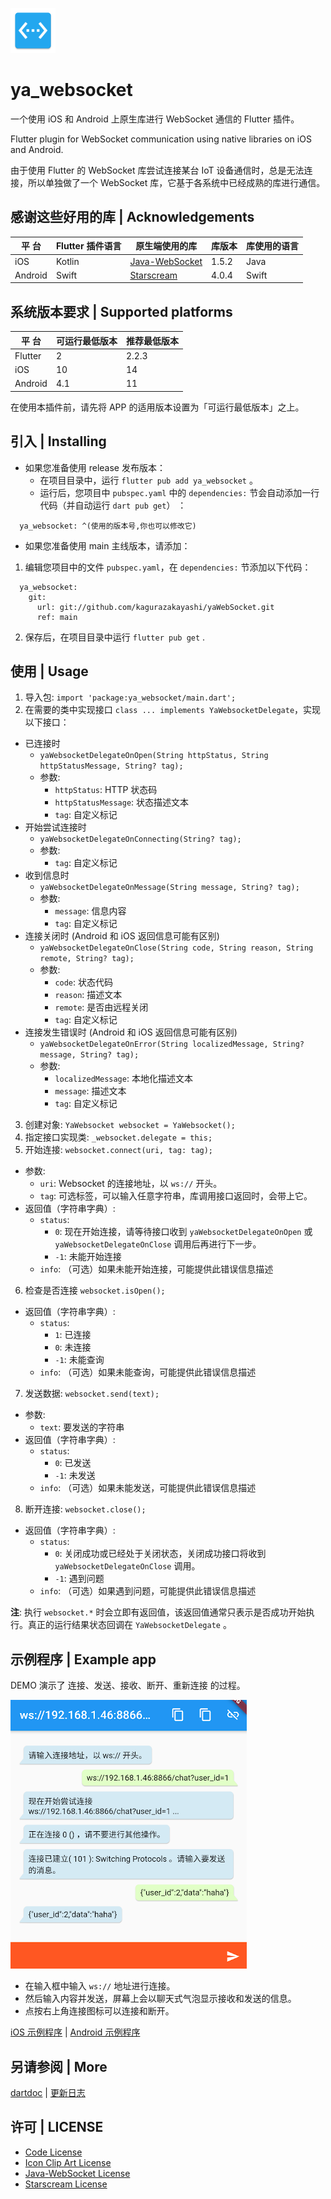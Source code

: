 ![](example/android/app/src/main/res/mipmap-hdpi/ic_launcher.png)
# ya_websocket

一个使用 iOS 和 Android 上原生库进行 WebSocket 通信的 Flutter 插件。

Flutter plugin for WebSocket communication using native libraries on iOS and Android.

由于使用 Flutter 的 WebSocket 库尝试连接某台 IoT 设备通信时，总是无法连接，所以单独做了一个 WebSocket 库，它基于各系统中已经成熟的库进行通信。

## 感谢这些好用的库 | Acknowledgements

|  平 台  | Flutter 插件语言 | 原生端使用的库  | 库版本 | 库使用的语言 |
| ------- | ---------------- | --------------- | ------ | ------------ |
| iOS     |      Kotlin      | [Java-WebSocket](https://github.com/TooTallNate/Java-WebSocket) | 1.5.2  |    Java      |
| Android |      Swift       | [Starscream](https://github.com/daltoniam/Starscream)    | 4.0.4  |    Swift     |

## 系统版本要求 | Supported platforms

|  平 台  | 可运行最低版本 | 推荐最低版本 |
| ------- | -------------- | ------------ |
| Flutter |       2        |     2.2.3    |
| iOS     |       10       |      14      |
| Android |       4.1      |      11      |

在使用本插件前，请先将 APP 的适用版本设置为「可运行最低版本」之上。

## 引入 | Installing

- 如果您准备使用 release 发布版本：
  - 在项目目录中，运行 `flutter pub add ya_websocket` 。
  - 运行后，您项目中 `pubspec.yaml` 中的 `dependencies:` 节会自动添加一行代码（并自动运行 `dart pub get`） ：
```
  ya_websocket: ^(使用的版本号,你也可以修改它)
```

- 如果您准备使用 main 主线版本，请添加：

1. 编辑您项目中的文件 `pubspec.yaml`，在 `dependencies:` 节添加以下代码：

```
  ya_websocket:
    git:
      url: git://github.com/kagurazakayashi/yaWebSocket.git
      ref: main
```
2. 保存后，在项目目录中运行 `flutter pub get` .

## 使用 | Usage

1. 导入包: `import 'package:ya_websocket/main.dart';`
2. 在需要的类中实现接口 `class ... implements YaWebsocketDelegate`，实现以下接口：
  - 已连接时
    - `yaWebsocketDelegateOnOpen(String httpStatus, String httpStatusMessage, String? tag);`
    - 参数:
      - `httpStatus`: HTTP 状态码
      - `httpStatusMessage`: 状态描述文本
      - `tag`: 自定义标记
  - 开始尝试连接时
    - `yaWebsocketDelegateOnConnecting(String? tag);`
    - 参数:
      - `tag`: 自定义标记
  - 收到信息时
    - `yaWebsocketDelegateOnMessage(String message, String? tag);`
    - 参数:
      - `message`: 信息内容
      - `tag`: 自定义标记
  - 连接关闭时 (Android 和 iOS 返回信息可能有区别)
    - `yaWebsocketDelegateOnClose(String code, String reason, String remote, String? tag);`
    - 参数:
      - `code`: 状态代码
      - `reason`: 描述文本
      - `remote`: 是否由远程关闭
      - `tag`: 自定义标记
  - 连接发生错误时 (Android 和 iOS 返回信息可能有区别)
    - `yaWebsocketDelegateOnError(String localizedMessage, String? message, String? tag);`
    - 参数:
      - `localizedMessage`: 本地化描述文本
      - `message`: 描述文本
      - `tag`: 自定义标记
3. 创建对象: `YaWebsocket websocket = YaWebsocket();`
4. 指定接口实现类: `_websocket.delegate = this;`
5. 开始连接: `websocket.connect(uri, tag: tag);`
  - 参数:
    - `uri`: Websocket 的连接地址，以 `ws://` 开头。
    - `tag`: 可选标签，可以输入任意字符串，库调用接口返回时，会带上它。
  - 返回值（字符串字典）:
    - `status`:
      - `0`: 现在开始连接，请等待接口收到 `yaWebsocketDelegateOnOpen` 或 `yaWebsocketDelegateOnClose` 调用后再进行下一步。
      - `-1`: 未能开始连接
    - `info`: （可选）如果未能开始连接，可能提供此错误信息描述
6. 检查是否连接 `websocket.isOpen();`
  - 返回值（字符串字典）:
    - `status`:
      - `1`: 已连接
      - `0`: 未连接
      - `-1`: 未能查询
    - `info`: （可选）如果未能查询，可能提供此错误信息描述
7. 发送数据: `websocket.send(text);`
  - 参数:
    - `text`: 要发送的字符串
  - 返回值（字符串字典）:
    - `status`:
      - `0`: 已发送
      - `-1`: 未发送
    - `info`: （可选）如果未能发送，可能提供此错误信息描述
8. 断开连接: `websocket.close();`
  - 返回值（字符串字典）:
    - `status`:
      - `0`: 关闭成功或已经处于关闭状态，关闭成功接口将收到 `yaWebsocketDelegateOnClose` 调用。
      - `-1`: 遇到问题
    - `info`: （可选）如果遇到问题，可能提供此错误信息描述

**注**: 执行 `websocket.*` 时会立即有返回值，该返回值通常只表示是否成功开始执行。真正的运行结果状态回调在 `YaWebsocketDelegate` 。

## 示例程序 | Example app

DEMO 演示了 连接、发送、接收、断开、重新连接 的过程。

![Screenshot](doc/screenshot.png)

- 在输入框中输入 `ws://` 地址进行连接。
- 然后输入内容并发送，屏幕上会以聊天式气泡显示接收和发送的信息。
- 点按右上角连接图标可以连接和断开。

[iOS 示例程序](example/ios) | [Android 示例程序](example/android)

## 另请参阅 | More

[dartdoc](doc/api/index.html) | [更新日志](CHANGELOG.md)

## 许可 | LICENSE
- [Code License](LICENSE)
- [Icon Clip Art License](http://www.apache.org/licenses/LICENSE-2.0.txt)
- [Java-WebSocket License](https://github.com/TooTallNate/Java-WebSocket/blob/master/LICENSE)
- [Starscream License](https://github.com/daltoniam/Starscream/blob/master/LICENSE)
